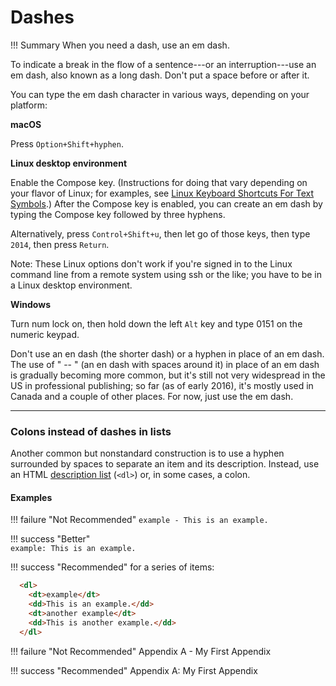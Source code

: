 # **Dashes**

!!! Summary 
    When you need a dash, use an em dash.

To indicate a break in the flow of a sentence---or an interruption---use an em dash, also known as a long dash. Don't put a space before or after it.

You can type the em dash character in various ways, depending on your platform:

**macOS**

Press `Option+Shift+hyphen`.

**Linux desktop environment**

Enable the Compose key. (Instructions for doing that vary depending on your flavor of Linux; for examples, see [Linux Keyboard Shortcuts For Text Symbols](http://fsymbols.com/keyboard/linux/compose/).) After the Compose key is enabled, you can create an em dash by typing the Compose key followed by three hyphens.

Alternatively, press `Control+Shift+u`, then let go of those keys, then type `2014`, then press `Return`.

Note: These Linux options don't work if you're signed in to the Linux command line from a remote system using ssh or the like; you have to be in a Linux desktop environment.

**Windows**

Turn num lock on, then hold down the left `Alt` key and type 0151 on the numeric keypad.

Don't use an en dash (the shorter dash) or a hyphen in place of an em dash. The use of " -- " (an en dash with spaces around it) in place of an em dash is gradually becoming more common, but it's still not very widespread in the US in professional publishing; so far (as of early 2016), it's mostly used in Canada and a couple of other places. For now, just use the em dash.

___

### **Colons instead of dashes in lists**

Another common but nonstandard construction is to use a hyphen surrounded by spaces to separate an item and its description. Instead, use an HTML [description list](https://developers.google.com/style/lists.html) (`<dl>`) or, in some cases, a colon.

#### **Examples**

!!! failure "Not Recommended" 
    `example - This is an example.`

!!! success "Better"  
    `example: This is an example.`

!!! success "Recommended" 
    for a series of items:
``` html
  <dl>
    <dt>example</dt>
    <dd>This is an example.</dd>
    <dt>another example</dt>
    <dd>This is another example.</dd>
  </dl>
```

!!! failure "Not Recommended" 
    Appendix A - My First Appendix

!!! success "Recommended" 
    Appendix A: My First Appendix
